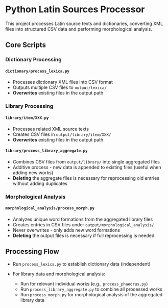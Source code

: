 # Python Latin Sources Processor

This project processes Latin source texts and dictionaries, converting XML files into structured CSV data and performing morphological analysis.

## Core Scripts

### Dictionary Processing
#### `dictionary/process_lexica.py`
- Processes dictionary XML files into CSV format
- Outputs multiple CSV files to `output/lexica/`
- **Overwrites** existing files in the output path

### Library Processing
#### `library/item/XXX.py`
- Processes related XML source texts
- Creates CSV files in `output/library/item/XXX/`
- **Overwrites** existing files in the output path

#### `library/process_library_aggregate.py`
- Combines CSV files from `output/library/` into single aggregated files
- Additive process - new data is appended to existing files (useful when adding new works)
- **Deleting** the aggregate files is necessary for reprocessing old entries without adding duplicates

### Morphological Analysis
#### `morphological_analysis/process_morph.py`
- Analyzes unique word formations from the aggregated library files
- Creates entries in CSV files under `output/morphological_analysis/`
- Never overwrites - only adds new word formations
- **Deleting** the output files is necessary if full reprocessing is needed

## Processing Flow
- Run `process_lexica.py` to establish dictionary data (independent)


- For library data and morphological analysis:
  - Run for relevant individual works (e.g., `process_phaedrus.py`)
  - Run `process_library_aggregate.py` to combine all processed works
  - Run `process_morph.py` for morphological analysis of the aggregated library data
